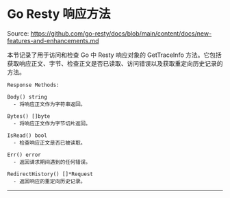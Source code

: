 # Go Resty 响应方法

Source: https://github.com/go-resty/docs/blob/main/content/docs/new-features-and-enhancements.md

本节记录了用于访问和检查 Go 中 Resty 响应对象的 GetTraceInfo 方法。它包括获取响应正文、字节、检查正文是否已读取、访问错误以及获取重定向历史记录的方法。

```APIDOC
Response Methods:

Body() string
  - 将响应正文作为字符串返回。

Bytes() []byte
  - 将响应正文作为字节切片返回。

IsRead() bool
  - 检查响应正文是否已被读取。

Err() error
  - 返回请求期间遇到的任何错误。

RedirectHistory() []*Request
  - 返回响应的重定向历史记录。
```

--------------------------------
